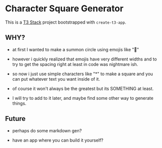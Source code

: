 # Character Square Generator

This is a [T3 Stack](https://create.t3.gg/) project bootstrapped with `create-t3-app`.

## WHY?

- at first I wanted to make a summon circle using emojis like "🎃"

- however i quickly realized that emojis have very different widths and to try to get the spacing right at least in code was nightmare ish.

- so now i just use simple characters like "*" to make a square and you can put whatever text you want inside of it.

- of course it won't always be the greatest but its SOMETHING at least.

- I will try to add to it later, and maybe find some other way to generate things.

## Future

- perhaps do some markdown gen?

- have an app where you can build it yourself?


